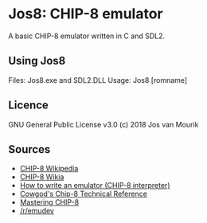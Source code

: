 # Jos8: CHIP-8 emulator
A basic CHIP-8 emulator written in C and SDL2.

## Using Jos8
Files: Jos8.exe and SDL2.DLL
Usage: Jos8 [romname]

## Licence
GNU General Public License v3.0
(c) 2018 Jos van Mourik

## Sources
* [CHIP-8 Wikipedia](http://en.wikipedia.org/wiki/CHIP-8)
* [CHIP-8 Wikia](http://chip8.wikia.com/wiki/Chip8_Wiki)
* [How to write an emulator (CHIP-8 interpreter)](http://www.multigesture.net/articles/how-to-write-an-emulator-chip-8-interpreter/)
* [Cowgod's Chip-8 Technical Reference](http://devernay.free.fr/hacks/chip8/C8TECH10.HTM)
* [Mastering CHIP-8](http://mattmik.com/files/chip8/mastering/chip8.html)
* [/r/emudev](https://www.reddit.com/r/EmuDev/)
